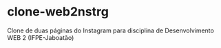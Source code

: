# clone-web2nstrg

Clone de duas páginas do Instagram para disciplina de Desenvolvimento WEB 2 (IFPE-Jaboatão)
